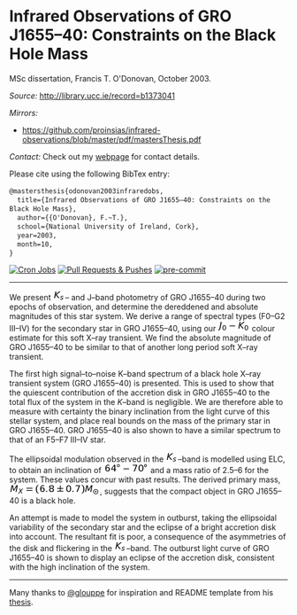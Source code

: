 # Infrared Observations of GRO J1655–40: Constraints on the Black Hole Mass

MSc dissertation, Francis T. O'Donovan, October 2003.

_Source:_ <http://library.ucc.ie/record=b1373041>

_Mirrors:_

- https://github.com/proinsias/infrared-observations/blob/master/pdf/mastersThesis.pdf

_Contact:_ Check out my [webpage](https://proinsias.github.io/about/) for contact details.

Please cite using the following BibTex entry:

```
@mastersthesis{odonovan2003infraredobs,
  title={Infrared Observations of GRO J1655–40: Constraints on the Black Hole Mass},
  author={{O'Donovan}, F.~T.},
  school={National University of Ireland, Cork},
  year=2003,
  month=10,
}
```

[![Cron Jobs](https://github.com/proinsias/infrared-observations/workflows/Cron%20Jobs/badge.svg)](https://github.com/proinsias/infrared-observations/actions/workflows/cronjobs.yml)
[![Pull Requests & Pushes](https://github.com/proinsias/infrared-observations/workflows/Pull%20Requests%20%26%20Pushes/badge.svg)](https://github.com/proinsias/infrared-observations/actions/workflows/pull-requests-and-pushes.yml)
[![pre-commit](https://img.shields.io/badge/pre--commit-enabled-brightgreen?logo=pre-commit&logoColor=white)](https://github.com/pre-commit/pre-commit)

---

We present ![k_s](images/k_s.png)– and J–band photometry
of GRO J1655–40 during two epochs of observation, and determine the
dereddened and absolute magnitudes of this star system. We derive a
range of spectral types (F0–G2 III–IV) for the secondary star in GRO
J1655–40, using our ![j_0-k_0](images/j_0-k_0.png) colour estimate
for this soft X–ray transient. We find the absolute magnitude of GRO
J1655–40 to be similar to that of another long period soft X–ray
transient.

The first high signal–to–noise K–band spectrum of a black hole X–ray
transient system (GRO J1655–40) is presented. This is used to show
that the quiescent contribution of the accretion disk in GRO J1655–40
to the total flux of the system in the _K_–band is negligible. We are
therefore able to measure with certainty the binary inclination from
the light curve of this stellar system, and place real bounds on the
mass of the primary star in GRO J1655–40. GRO J1655–40 is also shown
to have a similar spectrum to that of an F5–F7 III–IV star.

The ellipsoidal modulation observed in the ![k_s](images/k_s.png)–band
is modelled using ELC, to obtain an inclination of
![64_deg-70_deg](images/64_deg-70_deg.png) and a mass ratio of 2.5–6
for the system. These values concur with past results. The derived
primary mass, ![m_x](images/m_x.png), suggests that the
compact object in GRO J1655–40 is a black hole.

An attempt is made to model the system in outburst, taking the
ellipsoidal variability of the secondary star and the eclipse of a
bright accretion disk into account. The resultant fit is poor, a
consequence of the asymmetries of the disk and flickering in the
![k_s](images/k_s.png)–band. The outburst light curve of GRO J1655–40
is shown to display an eclipse of the accretion disk,
consistent with the high inclination of the system.

---

Many thanks to [@glouppe](https://twitter.com/glouppe/) for
inspiration and README template from his
[thesis](https://github.com/glouppe/phd-thesis).

